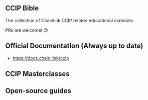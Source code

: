 ## CCIP Bible

The collection of Chainlink CCIP related educational materials. 

PRs are welcome! 😊

## Official Documentation (Always up to date)

- https://docs.chain.link/ccip

## CCIP Masterclasses

## Open-source guides
